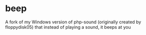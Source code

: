 # beep
A fork of my Windows version of php-sound (originally created by floppydisk05) that instead of playing a sound, it beeps at you
